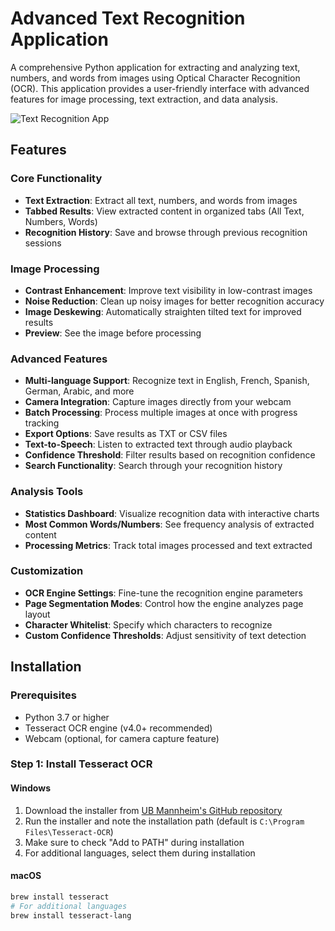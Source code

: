 # Advanced Text Recognition Application

A comprehensive Python application for extracting and analyzing text, numbers, and words from images using Optical Character Recognition (OCR). This application provides a user-friendly interface with advanced features for image processing, text extraction, and data analysis.

![Text Recognition App](https://github.com/yourusername/text-recognition-app/raw/main/screenshots/app_screenshot.png)

## Features

### Core Functionality
- **Text Extraction**: Extract all text, numbers, and words from images
- **Tabbed Results**: View extracted content in organized tabs (All Text, Numbers, Words)
- **Recognition History**: Save and browse through previous recognition sessions

### Image Processing
- **Contrast Enhancement**: Improve text visibility in low-contrast images
- **Noise Reduction**: Clean up noisy images for better recognition accuracy
- **Image Deskewing**: Automatically straighten tilted text for improved results
- **Preview**: See the image before processing

### Advanced Features
- **Multi-language Support**: Recognize text in English, French, Spanish, German, Arabic, and more
- **Camera Integration**: Capture images directly from your webcam
- **Batch Processing**: Process multiple images at once with progress tracking
- **Export Options**: Save results as TXT or CSV files
- **Text-to-Speech**: Listen to extracted text through audio playback
- **Confidence Threshold**: Filter results based on recognition confidence
- **Search Functionality**: Search through your recognition history

### Analysis Tools
- **Statistics Dashboard**: Visualize recognition data with interactive charts
- **Most Common Words/Numbers**: See frequency analysis of extracted content
- **Processing Metrics**: Track total images processed and text extracted

### Customization
- **OCR Engine Settings**: Fine-tune the recognition engine parameters
- **Page Segmentation Modes**: Control how the engine analyzes page layout
- **Character Whitelist**: Specify which characters to recognize
- **Custom Confidence Thresholds**: Adjust sensitivity of text detection

## Installation

### Prerequisites

- Python 3.7 or higher
- Tesseract OCR engine (v4.0+ recommended)
- Webcam (optional, for camera capture feature)

### Step 1: Install Tesseract OCR

#### Windows
1. Download the installer from [UB Mannheim's GitHub repository](https://github.com/UB-Mannheim/tesseract/wiki)
2. Run the installer and note the installation path (default is `C:\Program Files\Tesseract-OCR`)
3. Make sure to check "Add to PATH" during installation
4. For additional languages, select them during installation

#### macOS
```bash
brew install tesseract
# For additional languages
brew install tesseract-lang

